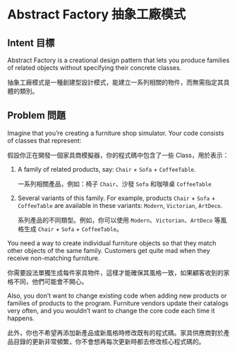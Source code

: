 # Abstract Factory 抽象工廠模式

## Intent 目標

Abstract Factory is a creational design pattern that lets you produce families of related objects without specifying their concrete classes.

抽象工廠模式是一種創建型設計模式，能建立一系列相關的物件，而無需指定其具體的類別。

## Problem 問題

Imagine that you’re creating a furniture shop simulator. Your code consists of classes that represent:

假設你正在開發一個家具商模擬器，你的程式碼中包含了一些 Class，用於表示：

1. A family of related products, say: `Chair` + `Sofa` + `CoffeeTable`.

   一系列相關產品，例如：椅子 `Chair`、沙發 `Sofa` 和咖啡桌 `Coffee­Table`

2. Several variants of this family. For example, products `Chair` + `Sofa` + `CoffeeTable` are available in these variants: `Modern`, `Victorian`, `ArtDeco`.

   系列產品的不同類型。例如，你可以使用 `Modern`、`Victorian`、​`Art­Deco` 等風格生成 `Chair` + `Sofa` + `CoffeeTable`。

You need a way to create individual furniture objects so that they match other objects of the same family. Customers get quite mad when they receive non-matching furniture.

你需要設法單獨生成每件家具物件，這樣才能確保其風格一致，如果顧客收到的家格不同，他們可能會不開心。

Also, you don’t want to change existing code when adding new products or families of products to the program. Furniture vendors update their catalogs very often, and you wouldn’t want to change the core code each time it happens.

此外，你也不希望再添加新產品或新風格時修改既有的程式碼。家具供應商對於產品目錄的更新非常頻繁，你不會想再每次更新時都去修改核心程式碼的。
